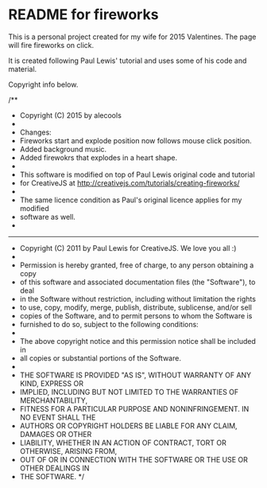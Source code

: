 # README for fireworks

This is a personal project created for my wife for 2015 Valentines.
The page will fire fireworks on click. 

It is created following Paul Lewis' tutorial and uses some of his code and 
material. 

Copyright info below.

/**
 * Copyright (C) 2015 by alecools
 *  
 * Changes:
 *  Fireworks start and explode position now follows mouse click position.
 *  Added background music.
 *  Added firewokrs that explodes in a heart shape.
 * 
 * This software is modified on top of Paul Lewis original code and tutorial
 * for CreativeJS at http://creativejs.com/tutorials/creating-fireworks/
 * 
 * The same licence condition as Paul's original licence applies for my modified
 * software as well.
 * 
 * *****************************************************************************
 * Copyright (C) 2011 by Paul Lewis for CreativeJS. We love you all :)
 *
 * Permission is hereby granted, free of charge, to any person obtaining a copy
 * of this software and associated documentation files (the "Software"), to deal
 * in the Software without restriction, including without limitation the rights
 * to use, copy, modify, merge, publish, distribute, sublicense, and/or sell
 * copies of the Software, and to permit persons to whom the Software is
 * furnished to do so, subject to the following conditions:
 *
 * The above copyright notice and this permission notice shall be included in
 * all copies or substantial portions of the Software.
 *
 * THE SOFTWARE IS PROVIDED "AS IS", WITHOUT WARRANTY OF ANY KIND, EXPRESS OR
 * IMPLIED, INCLUDING BUT NOT LIMITED TO THE WARRANTIES OF MERCHANTABILITY,
 * FITNESS FOR A PARTICULAR PURPOSE AND NONINFRINGEMENT. IN NO EVENT SHALL THE
 * AUTHORS OR COPYRIGHT HOLDERS BE LIABLE FOR ANY CLAIM, DAMAGES OR OTHER
 * LIABILITY, WHETHER IN AN ACTION OF CONTRACT, TORT OR OTHERWISE, ARISING FROM,
 * OUT OF OR IN CONNECTION WITH THE SOFTWARE OR THE USE OR OTHER DEALINGS IN
 * THE SOFTWARE.
 */